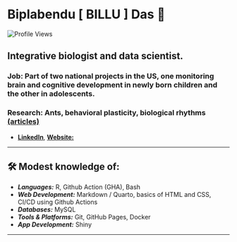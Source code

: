 # Biplabendu [ BILLU ] Das 🐜

![Profile Views](https://komarev.com/ghpvc/?username=biplabendu&color=blue)

## Integrative biologist and data scientist.

### **Job**: Part of two national projects in the US, one monitoring brain and cognitive development in newly born children and the other in adolescents.

### Research: Ants, behavioral plasticity, biological rhythms [(articles)](https://scholar.google.co.in/citations?user=Xrx37IoAAAAJ&hl)

- [**LinkedIn**](https://linkedin.com/in/biplabendu), [**Website:**](https://biplabendu.github.io/homepage)

---

## 🛠️ Modest knowledge of:

- _**Languages:**_ R, Github Action (GHA), Bash
- _**Web Development:**_ Markdown / Quarto, basics of HTML and CSS, CI/CD using Github Actions
- _**Databases:**_ MySQL
- _**Tools & Platforms:**_ Git, GitHub Pages, Docker
- _**App Development:**_ Shiny

---
